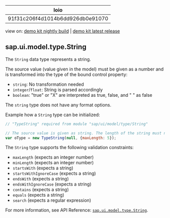 <!-- loio91f31c206f4d1014b6dd926db0e91070 -->

| loio |
| -----|
| 91f31c206f4d1014b6dd926db0e91070 |

<div id="loio">

view on: [demo kit nightly build](https://openui5nightly.hana.ondemand.com/#/topic/91f31c206f4d1014b6dd926db0e91070) | [demo kit latest release](https://openui5.hana.ondemand.com/#/topic/91f31c206f4d1014b6dd926db0e91070)</div>

## sap.ui.model.type.String

The `String` data type represents a string.

The source value \(value given in the model\) must be given as a number and is transformed into the type of the bound control property:

-    `string`: No transformation needed
-    `integer`/`float`: String is parsed accordingly
-   `boolean`: "true" or "X" are interpreted as true, false, and " " as false

The `string` type does not have any format options.

Example how a `String` type can be initialized:

``` js
// "TypeString" required from module "sap/ui/model/type/String"

// The source value is given as string. The length of the string must not be greater than 5.
var oType = new TypeString(null, {maxLength: 5});
```

The `String` type supports the following validation constraints:

-   `maxLength` \(expects an integer number\)
-   `minLength` \(expects an integer number\)
-   `startsWith` \(expects a string\)
-   `startsWithIgnoreCase` \(expects a string\)
-   `endsWith` \(expects a string\)
-   `endsWithIgnoreCase` \(expects a string\)
-   `contains` \(expects a string\)
-   `equals` \(expects a string\)
-   `search` \(expects a regular expression\)

For more information, see API Reference: [`sap.ui.model.type.String`](https://openui5.hana.ondemand.com/#/api/sap.ui.model.type.String).

